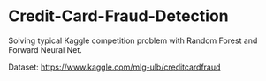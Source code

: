 # Credit-Card-Fraud-Detection
Solving typical Kaggle competition problem with Random Forest and Forward Neural Net.

Dataset: https://www.kaggle.com/mlg-ulb/creditcardfraud

